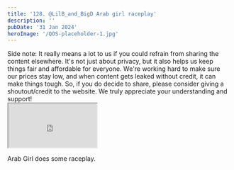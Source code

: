 ```yaml
---
title: '128. @LilB_and_BigD Arab girl raceplay'
description: ''
pubDate: '31 Jan 2024'
heroImage: '/QOS-placeholder-1.jpg'
---
```

<div class="video_paragraph_header"> Side note: It really means a lot to us if you could refrain from sharing the content elsewhere. It's not just about privacy, but it also helps us keep things fair and affordable for everyone. We're working hard to make sure our prices stay low, and when content gets leaked without credit, it can make things tough. So, if you do decide to share, please consider giving a shoutout/credit to the website. We truly appreciate your understanding and support!</div>

<iframe src="https://drive.google.com/file/d/1MFXtp2Q8t0jHTX4ptHGb3J7eG1eQ89HJ/preview" width="200" height="100" allow="autoplay" allowfullscreen="allowfullscreen"></iframe>

Arab Girl does some raceplay.
<br>
<br>
<!---<a class="read_more" href="https://drive.google.com/file/d/1MFXtp2Q8t0jHTX4ptHGb3J7eG1eQ89HJ/view?usp=sharing">Download</a>--->
